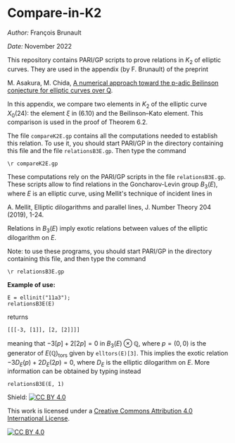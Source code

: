 # Compare-in-K2

*Author:* François Brunault

*Date:* November 2022

This repository contains PARI/GP scripts to prove relations in $K_2$ of elliptic curves. They are used in the appendix (by F. Brunault) of the preprint

M. Asakura, M. Chida, [A numerical approach toward the p-adic Beilinson conjecture for elliptic curves over Q](https://arxiv.org/abs/2003.08888).

In this appendix, we compare two elements in $K_2$ of the elliptic curve $X_0(24)$: the element $\xi$ in (6.10) and the Beilinson–Kato element. This comparison is used in the proof of Theorem 6.2.

The file `compareK2E.gp` contains all the computations needed to establish this relation. To use it, you should start PARI/GP in the directory containing this file and the file `relationsB3E.gp`. Then type the command

```
\r compareK2E.gp
```

These computations rely on the PARI/GP scripts in the file `relationsB3E.gp`. These scripts allow to find relations in the Goncharov-Levin group $B_3(E)$, where $E$ is an elliptic curve, using Mellit's technique of incident lines in

A. Mellit, Elliptic dilogarithms and parallel lines, J. Number Theory 204 (2019), 1-24.

Relations in $B_3(E)$ imply exotic relations between values of the elliptic dilogarithm on $E$.

Note: to use these programs, you should start PARI/GP in the directory containing this file, and then type the command

```
\r relationsB3E.gp
```

**Example of use:**

```
E = ellinit("11a3");
relationsB3E(E)
```

returns

```
[[[-3, [1]], [2, [2]]]]
```

meaning that $-3[p] + 2[2p] = 0$ in $B_3(E) \otimes \mathbb{Q}$, where $p = (0,0)$ is the generator of $E(\mathbb{Q})_{\textrm{tors}}$ given by `elltors(E)[3]`. This implies the exotic relation $-3 D_E(p) + 2 D_E(2p) = 0$, where $D_E$ is the elliptic dilogarithm on $E$. More information can be obtained by typing instead

```
relationsB3E(E, 1)
```



Shield: [![CC BY 4.0][cc-by-shield]][cc-by]

This work is licensed under a
[Creative Commons Attribution 4.0 International License][cc-by].

[![CC BY 4.0][cc-by-image]][cc-by]

[cc-by]: http://creativecommons.org/licenses/by/4.0/
[cc-by-image]: https://i.creativecommons.org/l/by/4.0/88x31.png
[cc-by-shield]: https://img.shields.io/badge/License-CC%20BY%204.0-lightgrey.svg
